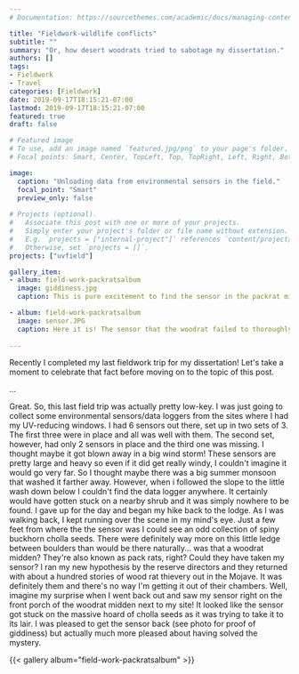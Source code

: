 ```yaml
---
# Documentation: https://sourcethemes.com/academic/docs/managing-content/

title: "Fieldwork-wildlife conflicts"
subtitle: ""
summary: "Or, how desert woodrats tried to sabotage my dissertation."
authors: []
tags: 
- Fieldwork
- Travel
categories: [Fieldwork]
date: 2019-09-17T18:15:21-07:00
lastmod: 2019-09-17T18:15:21-07:00
featured: true
draft: false

# Featured image
# To use, add an image named `featured.jpg/png` to your page's folder.
# Focal points: Smart, Center, TopLeft, Top, TopRight, Left, Right, BottomLeft, Bottom, BottomRight.

image: 
  caption: "Unloading data from environmental sensors in the field."
  focal_point: "Smart"
  preview_only: false
  
# Projects (optional).
#   Associate this post with one or more of your projects.
#   Simply enter your project's folder or file name without extension.
#   E.g. `projects = ["internal-project"]` references `content/project/deep-learning/index.md`.
#   Otherwise, set `projects = []`.
projects: ["uvfield"]

gallery_item:
- album: field-work-packratsalbum
  image: giddiness.jpg
  caption: This is pure excitement to find the sensor in the packrat midden. 

- album: field-work-packratsalbum
  image: sensor.JPG
  caption: Here it is! The sensor that the woodrat failed to thoroughly steal. 
  
---
```


Recently I completed my last fieldwork trip for my dissertation! Let's take a moment to celebrate that fact before moving on to the topic of this post. 

...

Great. So, this last field trip was actually pretty low-key. I was just going to collect some environmental sensors/data loggers from the sites where I had my UV-reducing windows. I had 6 sensors out there, set up in two sets of 3. The first three were in place and all was well with them. The second set, however, had only 2 sensors in place and the third one was missing. I thought maybe it got blown away in a big wind storm! These sensors are pretty large and heavy so even if it did get really windy, I couldn't imagine it would go very far. So I thought maybe there was a big summer monsoon that washed it farther away. However, when i followed the slope to the little wash down below I couldn't find the data logger anywhere. It certainly would have gotten stuck on a nearby shrub and it was simply nowhere to be found. I gave up for the day and began my hike back to the lodge. As I was walking back, I kept running over the scene in my mind's eye. Just a few feet from where the the sensor was I could see an odd collection of spiny buckhorn cholla seeds. There were definitely way more on this little ledge between boulders than would be there naturally... was that a woodrat midden? They're also known as pack rats, right? Could they have taken my sensor? I ran my new hypothesis by the reserve directors and they returned with about a hundred stories of wood rat thievery out in the Mojave. It was definitely them and there's no way I'm getting it out of their chambers. Well, imagine my surprise when I went back out and saw my sensor right on the front porch of the woodrat midden next to my site! It looked like the sensor got stuck on the massive hoard of cholla seeds as it was trying to take it to its lair. I was pleased to get the sensor back (see photo for proof of giddiness) but actually much more pleased about having solved the mystery. 


{{< gallery album="field-work-packratsalbum" >}}
